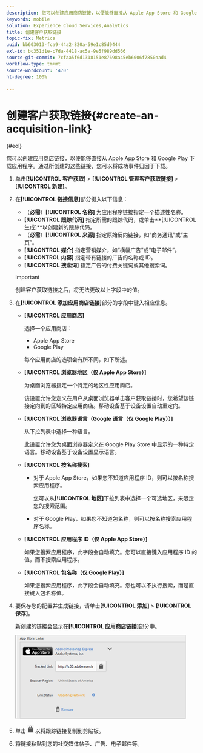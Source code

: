 ```yaml
---
description: 您可以创建应用商店链接，以便能够直接从 Apple App Store 和 Google Play 下载应用程序。通过所创建的这些链接，您可以将成功事件归因于下载。
keywords: mobile
solution: Experience Cloud Services,Analytics
title: 创建客户获取链接
topic-fix: Metrics
uuid: bb603013-fca9-44a2-820a-59e1c85d9444
exl-id: bc351d1e-c7da-4418-ac5a-9e5f989dd566
source-git-commit: 7cfaa5f6d1318151e87698a45eb6006f7850aad4
workflow-type: tm+mt
source-wordcount: '470'
ht-degree: 100%

---
```


# 创建客户获取链接{#create-an-acquisition-link}

{#eol}

您可以创建应用商店链接，以便能够直接从 Apple App Store 和 Google Play 下载应用程序。通过所创建的这些链接，您可以将成功事件归因于下载。

1. 单击&#x200B;**[!UICONTROL 客户获取]** > **[!UICONTROL 管理客户获取链接]** > **[!UICONTROL 新建]**。
1. 在&#x200B;**[!UICONTROL 链接信息]**&#x200B;部分键入以下信息：

   * （**必需**）**[!UICONTROL 名称]**
为应用程序链接指定一个描述性名称。
   * **[!UICONTROL 跟踪代码]**
指定所需的跟踪代码，或单击**[!UICONTROL 生成]**&#x200B;以创建新的跟踪代码。
   * （**必需**）**[!UICONTROL 来源]**
指定原始反向链接，如“商务通讯”或“主页”。
   * **[!UICONTROL 媒介]**
指定营销媒介，如“横幅广告”或“电子邮件”。
   * **[!UICONTROL 内容]**
指定带有链接的广告的名称或 ID。
   * **[!UICONTROL 搜索词]**
指定广告的付费关键词或其他搜索词。
   >[!IMPORTANT]
   >
   >创建客户获取链接之后，将无法更改以上字段中的值。

1. 在&#x200B;**[!UICONTROL 添加应用商店链接]**&#x200B;部分的字段中键入相应信息。

   * **[!UICONTROL 应用商店]**

      选择一个应用商店：
      * Apple App Store
      * Google Play

      每个应用商店的选项会有所不同，如下所述。

   * **[!UICONTROL 浏览器地区（仅 Apple App Store）]**

      为桌面浏览器指定一个特定的地区性应用商店。

      该设置允许您定义在用户从桌面浏览器单击客户获取链接时，您希望该链接定向到的区域特定应用商店。移动设备基于设备设置自动重定向。

   * **[!UICONTROL 浏览器语言（Google 语言（仅 Google Play））]**

      从下拉列表中选择一种语言。

      此设置允许您为桌面浏览器定义在 Google Play Store 中显示的一种特定语言。移动设备基于设备设置显示语言。

   * **[!UICONTROL 按名称搜索]**

      * 对于 Apple App Store，如果您不知道应用程序 ID，则可以按名称搜索应用程序。

         您可以从&#x200B;**[!UICONTROL 地区]**&#x200B;下拉列表中选择一个可选地区，来限定您的搜索范围。

      * 对于 Google Play，如果您不知道包名称，则可以按名称搜索应用程序名称。
   * **[!UICONTROL 应用程序 ID（仅 Apple App Store）]**

      如果您搜索应用程序，此字段会自动填充。您可以直接键入应用程序 ID 的值，而不搜索应用程序。

   * **[!UICONTROL 包名称（仅 Google Play）]**

      如果您搜索应用程序，此字段会自动填充。您也可以不执行搜索，而是直接键入包名称值。



1. 要保存您的配置并生成链接，请单击&#x200B;**[!UICONTROL 添加]** > **[!UICONTROL 保存]**。

   新创建的链接会显示在&#x200B;**[!UICONTROL 应用商店链接]**&#x200B;部分中。

   ![商店链接](assets/apps_store_links.png)

1. 单击 ![剪贴板图标](assets/icon_clipboard.png) 以将跟踪链接复制到剪贴板。

1. 将链接粘贴到您的社交媒体帖子、广告、电子邮件等。
